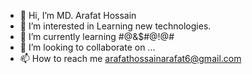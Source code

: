 - 👋 Hi, I’m MD. Arafat Hossain
- 👀 I’m interested in Learning new technologies.
- 🌱 I’m currently learning #@&$#@!@#
- 💞️ I’m looking to collaborate on ...
- 📫 How to reach me arafathossainarafat6@gmail.com

<!---
arafat006/arafat006 is a ✨ special ✨ repository because its `README.md` (this file) appears on your GitHub profile.
You can click the Preview link to take a look at your changes.
--->
